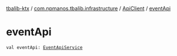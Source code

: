 [tbalib-ktx](../../index.md) / [com.npmanos.tbalib.infrastructure](../index.md) / [ApiClient](index.md) / [eventApi](./event-api.md)

# eventApi

`val eventApi: `[`EventApiService`](../../com.npmanos.tbalib.api/-event-api-service/index.md)